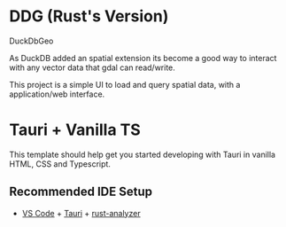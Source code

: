 # DDG (Rust's Version)

DuckDbGeo

As DuckDB added an spatial extension its become a good way to interact with any vector data that gdal can read/write.

This project is a simple UI to load and query spatial data, with a application/web interface.


# Tauri + Vanilla TS

This template should help get you started developing with Tauri in vanilla HTML, CSS and Typescript.

## Recommended IDE Setup

- [VS Code](https://code.visualstudio.com/) + [Tauri](https://marketplace.visualstudio.com/items?itemName=tauri-apps.tauri-vscode) + [rust-analyzer](https://marketplace.visualstudio.com/items?itemName=rust-lang.rust-analyzer)
